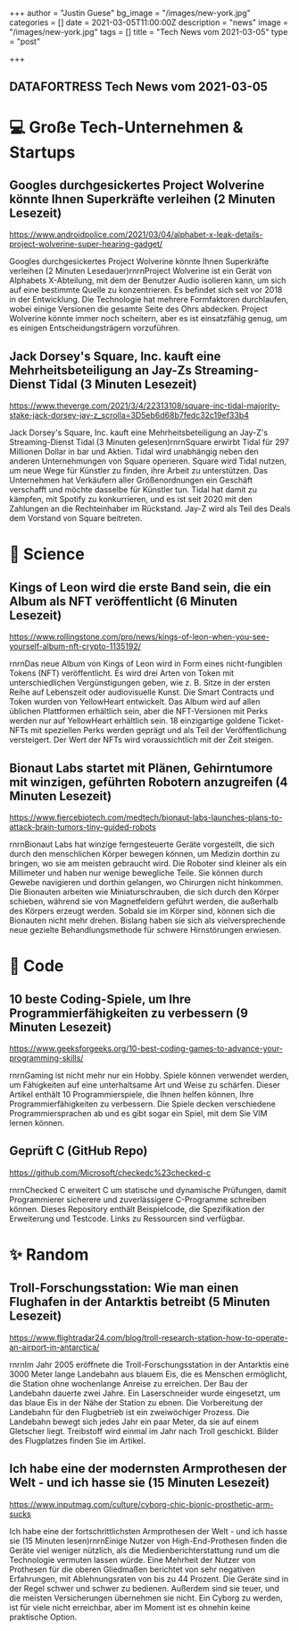 +++
author = "Justin Guese"
bg_image = "/images/new-york.jpg"
categories = []
date = 2021-03-05T11:00:00Z
description = "news"
image = "/images/new-york.jpg"
tags = []
title = "Tech News vom 2021-03-05"
type = "post"

+++

        
## DATAFORTRESS Tech News vom 2021-03-05

# 💻 Große Tech-Unternehmen & Startups

## Googles durchgesickertes Project Wolverine könnte Ihnen Superkräfte verleihen (2 Minuten Lesezeit)

https://www.androidpolice.com/2021/03/04/alphabet-x-leak-details-project-wolverine-super-hearing-gadget/

Googles durchgesickertes Project Wolverine könnte Ihnen Superkräfte verleihen (2 Minuten Lesedauer)rnrnProject Wolverine ist ein Gerät von Alphabets X-Abteilung, mit dem der Benutzer Audio isolieren kann, um sich auf eine bestimmte Quelle zu konzentrieren. Es befindet sich seit vor 2018 in der Entwicklung. Die Technologie hat mehrere Formfaktoren durchlaufen, wobei einige Versionen die gesamte Seite des Ohrs abdecken. Project Wolverine könnte immer noch scheitern, aber es ist einsatzfähig genug, um es einigen Entscheidungsträgern vorzuführen.

## Jack Dorsey's Square, Inc. kauft eine Mehrheitsbeteiligung an Jay-Zs Streaming-Dienst Tidal (3 Minuten Lesezeit)

https://www.theverge.com/2021/3/4/22313108/square-inc-tidal-majority-stake-jack-dorsey-jay-z_scrolla=3D5eb6d68b7fedc32c19ef33b4

Jack Dorsey's Square, Inc. kauft eine Mehrheitsbeteiligung an Jay-Z's Streaming-Dienst Tidal (3 Minuten gelesen)rnrnSquare erwirbt Tidal für 297 Millionen Dollar in bar und Aktien. Tidal wird unabhängig neben den anderen Unternehmungen von Square operieren. Square wird Tidal nutzen, um neue Wege für Künstler zu finden, ihre Arbeit zu unterstützen. Das Unternehmen hat Verkäufern aller Größenordnungen ein Geschäft verschafft und möchte dasselbe für Künstler tun. Tidal hat damit zu kämpfen, mit Spotify zu konkurrieren, und es ist seit 2020 mit den Zahlungen an die Rechteinhaber im Rückstand. Jay-Z wird als Teil des Deals dem Vorstand von Square beitreten.

# 🧪 Science

## Kings of Leon wird die erste Band sein, die ein Album als NFT veröffentlicht (6 Minuten Lesezeit)

https://www.rollingstone.com/pro/news/kings-of-leon-when-you-see-yourself-album-nft-crypto-1135192/

rnrnDas neue Album von Kings of Leon wird in Form eines nicht-fungiblen Tokens (NFT) veröffentlicht. Es wird drei Arten von Token mit unterschiedlichen Vergünstigungen geben, wie z. B. Sitze in der ersten Reihe auf Lebenszeit oder audiovisuelle Kunst. Die Smart Contracts und Token wurden von YellowHeart entwickelt. Das Album wird auf allen üblichen Plattformen erhältlich sein, aber die NFT-Versionen mit Perks werden nur auf YellowHeart erhältlich sein. 18 einzigartige goldene Ticket-NFTs mit speziellen Perks werden geprägt und als Teil der Veröffentlichung versteigert. Der Wert der NFTs wird voraussichtlich mit der Zeit steigen.

## Bionaut Labs startet mit Plänen, Gehirntumore mit winzigen, geführten Robotern anzugreifen (4 Minuten Lesezeit)

https://www.fiercebiotech.com/medtech/bionaut-labs-launches-plans-to-attack-brain-tumors-tiny-guided-robots

rnrnBionaut Labs hat winzige ferngesteuerte Geräte vorgestellt, die sich durch den menschlichen Körper bewegen können, um Medizin dorthin zu bringen, wo sie am meisten gebraucht wird. Die Roboter sind kleiner als ein Millimeter und haben nur wenige bewegliche Teile. Sie können durch Gewebe navigieren und dorthin gelangen, wo Chirurgen nicht hinkommen. Die Bionauten arbeiten wie Miniaturschrauben, die sich durch den Körper schieben, während sie von Magnetfeldern geführt werden, die außerhalb des Körpers erzeugt werden. Sobald sie im Körper sind, können sich die Bionauten nicht mehr drehen. Bislang haben sie sich als vielversprechende neue gezielte Behandlungsmethode für schwere Hirnstörungen erwiesen.

# 💾 Code

## 10 beste Coding-Spiele, um Ihre Programmierfähigkeiten zu verbessern (9 Minuten Lesezeit)

https://www.geeksforgeeks.org/10-best-coding-games-to-advance-your-programming-skills/

rnrnGaming ist nicht mehr nur ein Hobby. Spiele können verwendet werden, um Fähigkeiten auf eine unterhaltsame Art und Weise zu schärfen. Dieser Artikel enthält 10 Programmierspiele, die Ihnen helfen können, Ihre Programmierfähigkeiten zu verbessern. Die Spiele decken verschiedene Programmiersprachen ab und es gibt sogar ein Spiel, mit dem Sie VIM lernen können.

## Geprüft C (GitHub Repo)

https://github.com/Microsoft/checkedc%23checked-c

rnrnChecked C erweitert C um statische und dynamische Prüfungen, damit Programmierer sicherere und zuverlässigere C-Programme schreiben können. Dieses Repository enthält Beispielcode, die Spezifikation der Erweiterung und Testcode. Links zu Ressourcen sind verfügbar.

# ✨ Random

## Troll-Forschungsstation: Wie man einen Flughafen in der Antarktis betreibt (5 Minuten Lesezeit)

https://www.flightradar24.com/blog/troll-research-station-how-to-operate-an-airport-in-antarctica/

rnrnIm Jahr 2005 eröffnete die Troll-Forschungsstation in der Antarktis eine 3000 Meter lange Landebahn aus blauem Eis, die es Menschen ermöglicht, die Station ohne wochenlange Anreise zu erreichen. Der Bau der Landebahn dauerte zwei Jahre. Ein Laserschneider wurde eingesetzt, um das blaue Eis in der Nähe der Station zu ebnen. Die Vorbereitung der Landebahn für den Flugbetrieb ist ein zweiwöchiger Prozess. Die Landebahn bewegt sich jedes Jahr ein paar Meter, da sie auf einem Gletscher liegt. Treibstoff wird einmal im Jahr nach Troll geschickt. Bilder des Flugplatzes finden Sie im Artikel.

## Ich habe eine der modernsten Armprothesen der Welt - und ich hasse sie (15 Minuten Lesezeit)

https://www.inputmag.com/culture/cyborg-chic-bionic-prosthetic-arm-sucks

Ich habe eine der fortschrittlichsten Armprothesen der Welt - und ich hasse sie (15 Minuten lesen)rnrnEinige Nutzer von High-End-Prothesen finden die Geräte viel weniger nützlich, als die Medienberichterstattung rund um die Technologie vermuten lassen würde. Eine Mehrheit der Nutzer von Prothesen für die oberen Gliedmaßen berichtet von sehr negativen Erfahrungen, mit Ablehnungsraten von bis zu 44 Prozent. Die Geräte sind in der Regel schwer und schwer zu bedienen. Außerdem sind sie teuer, und die meisten Versicherungen übernehmen sie nicht. Ein Cyborg zu werden, ist für viele nicht erreichbar, aber im Moment ist es ohnehin keine praktische Option.
